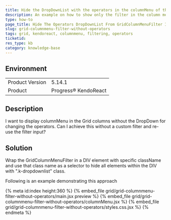 ```yaml
---
title: Hide the DropDownList with the operators in the columnMenu of the Grid
description: An example on how to show only the filter in the column menu of the Grid without the filter operators.
type: how-to
page_title: Hide The Operators DropDownList From GridColumnMenuFilter In The Column Menu - KendoReact Grid
slug: grid-columnmenu-filter-without-operators
tags: grid, kendoreact, columnmenu, filtering, operators
ticketid: 
res_type: kb
category: knowledge-base
---
```


## Environment

<table>
	<tbody>
		<tr>
			<td>Product Version</td>
			<td>5.14.1</td>
		</tr>
		<tr>
			<td>Product</td>
			<td>Progress® KendoReact</td>
		</tr>
	</tbody>
</table>


## Description
 
I want to display columnMenu in the Grid columns without the DropDown for changing the operators. Can I achieve this without a custom filter and re-use the filter input?

## Solution 

Wrap the GridColumnMenuFilter in a DIV element with specific className and use that class name as a selector to hide all elements within the DIV with ".k-dropdownlist" class.

Following is an example demonstrating this approach

{% meta id:index height:360 %} 
{% embed_file grid/grid-columnmenu-filter-without-operators/main.jsx preview %}
{% embed_file grid/grid-columnmenu-filter-without-operators/columnMenu.jsx %}
{% embed_file grid/grid-columnmenu-filter-without-operators/styles.css.jsx %}
{% endmeta %}